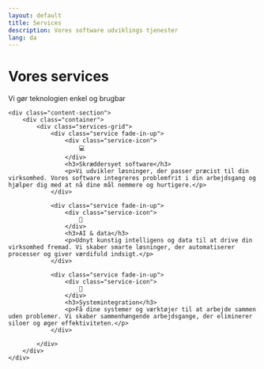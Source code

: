 ```yaml
---
layout: default
title: Services
description: Vores software udviklings tjenester
lang: da
---
```


<div class="inner-page">
    <div class="page-header">
        <div class="container">
            <h1 class="fade-in-up">Vores services</h1>
            <p class="fade-in-up">Vi gør teknologien enkel og brugbar</p>
        </div>
    </div>

    <div class="content-section">
        <div class="container">
            <div class="services-grid">
                <div class="service fade-in-up">
                    <div class="service-icon">
                        💻
                    </div>
                    <h3>Skræddersyet software</h3>
                    <p>Vi udvikler løsninger, der passer præcist til din virksomhed. Vores software integreres problemfrit i din arbejdsgang og hjælper dig med at nå dine mål nemmere og hurtigere.</p>
                </div>
                
                <div class="service fade-in-up">
                    <div class="service-icon">
                        🤖
                    </div>
                    <h3>AI & data</h3>
                    <p>Udnyt kunstig intelligens og data til at drive din virksomhed fremad. Vi skaber smarte løsninger, der automatiserer processer og giver værdifuld indsigt.</p>
                </div>
                
                <div class="service fade-in-up">
                    <div class="service-icon">
                        🔧
                    </div>
                    <h3>Systemintegration</h3>
                    <p>Få dine systemer og værktøjer til at arbejde sammen uden problemer. Vi skaber sammenhængende arbejdsgange, der eliminerer siloer og øger effektiviteten.</p>
                </div>

            </div>
        </div>
    </div>
</div>
